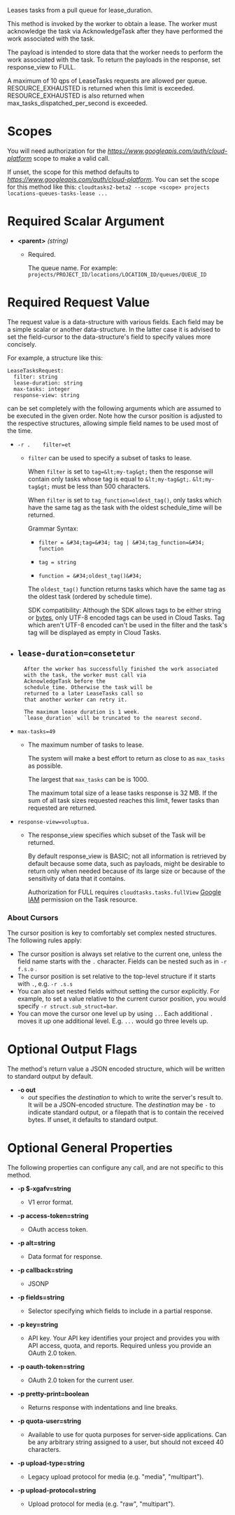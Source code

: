 Leases tasks from a pull queue for
lease_duration.

This method is invoked by the worker to obtain a lease. The
worker must acknowledge the task via
AcknowledgeTask after they have
performed the work associated with the task.

The payload is intended to store data that
the worker needs to perform the work associated with the task. To
return the payloads in the response, set
response_view to
FULL.

A maximum of 10 qps of LeaseTasks
requests are allowed per
queue. RESOURCE_EXHAUSTED
is returned when this limit is
exceeded. RESOURCE_EXHAUSTED
is also returned when
max_tasks_dispatched_per_second
is exceeded.
# Scopes

You will need authorization for the *https://www.googleapis.com/auth/cloud-platform* scope to make a valid call.

If unset, the scope for this method defaults to *https://www.googleapis.com/auth/cloud-platform*.
You can set the scope for this method like this: `cloudtasks2-beta2 --scope <scope> projects locations-queues-tasks-lease ...`
# Required Scalar Argument
* **&lt;parent&gt;** *(string)*
    - Required.
        
        The queue name. For example:
        `projects/PROJECT_ID/locations/LOCATION_ID/queues/QUEUE_ID`
# Required Request Value

The request value is a data-structure with various fields. Each field may be a simple scalar or another data-structure.
In the latter case it is advised to set the field-cursor to the data-structure's field to specify values more concisely.

For example, a structure like this:
```
LeaseTasksRequest:
  filter: string
  lease-duration: string
  max-tasks: integer
  response-view: string

```

can be set completely with the following arguments which are assumed to be executed in the given order. Note how the cursor position is adjusted to the respective structures, allowing simple field names to be used most of the time.

* `-r .    filter=et`
    - `filter` can be used to specify a subset of tasks to lease.
        
        When `filter` is set to `tag=&lt;my-tag&gt;` then the
        response will contain only tasks whose
        tag is equal to `&lt;my-tag&gt;`. `&lt;my-tag&gt;` must be
        less than 500 characters.
        
        When `filter` is set to `tag_function=oldest_tag()`, only tasks which have
        the same tag as the task with the oldest
        schedule_time will be returned.
        
        Grammar Syntax:
        
        * `filter = &#34;tag=&#34; tag | &#34;tag_function=&#34; function`
        
        * `tag = string`
        
        * `function = &#34;oldest_tag()&#34;`
        
        The `oldest_tag()` function returns tasks which have the same tag as the
        oldest task (ordered by schedule time).
        
        SDK compatibility: Although the SDK allows tags to be either
        string or
        [bytes](https://cloud.google.com/appengine/docs/standard/java/javadoc/com/google/appengine/api/taskqueue/TaskOptions.html#tag-byte:A-),
        only UTF-8 encoded tags can be used in Cloud Tasks. Tag which
        aren&#39;t UTF-8 encoded can&#39;t be used in the
        filter and the task&#39;s
        tag will be displayed as empty in Cloud Tasks.
* `lease-duration=consetetur`
    - 
        After the worker has successfully finished the work associated
        with the task, the worker must call via
        AcknowledgeTask before the
        schedule_time. Otherwise the task will be
        returned to a later LeaseTasks call so
        that another worker can retry it.
        
        The maximum lease duration is 1 week.
        `lease_duration` will be truncated to the nearest second.
* `max-tasks=49`
    - The maximum number of tasks to lease.
        
        The system will make a best effort to return as close to as
        `max_tasks` as possible.
        
        The largest that `max_tasks` can be is 1000.
        
        The maximum total size of a lease tasks response is
        32 MB. If the sum of all task sizes requested reaches this limit,
        fewer tasks than requested are returned.
* `response-view=voluptua.`
    - The response_view specifies which subset of the Task will be
        returned.
        
        By default response_view is BASIC; not all
        information is retrieved by default because some data, such as
        payloads, might be desirable to return only when needed because
        of its large size or because of the sensitivity of data that it
        contains.
        
        Authorization for FULL requires
        `cloudtasks.tasks.fullView` [Google IAM](https://cloud.google.com/iam/)
        permission on the Task resource.


### About Cursors

The cursor position is key to comfortably set complex nested structures. The following rules apply:

* The cursor position is always set relative to the current one, unless the field name starts with the `.` character. Fields can be nested such as in `-r f.s.o` .
* The cursor position is set relative to the top-level structure if it starts with `.`, e.g. `-r .s.s`
* You can also set nested fields without setting the cursor explicitly. For example, to set a value relative to the current cursor position, you would specify `-r struct.sub_struct=bar`.
* You can move the cursor one level up by using `..`. Each additional `.` moves it up one additional level. E.g. `...` would go three levels up.


# Optional Output Flags

The method's return value a JSON encoded structure, which will be written to standard output by default.

* **-o out**
    - *out* specifies the *destination* to which to write the server's result to.
      It will be a JSON-encoded structure.
      The *destination* may be `-` to indicate standard output, or a filepath that is to contain the received bytes.
      If unset, it defaults to standard output.
# Optional General Properties

The following properties can configure any call, and are not specific to this method.

* **-p $-xgafv=string**
    - V1 error format.

* **-p access-token=string**
    - OAuth access token.

* **-p alt=string**
    - Data format for response.

* **-p callback=string**
    - JSONP

* **-p fields=string**
    - Selector specifying which fields to include in a partial response.

* **-p key=string**
    - API key. Your API key identifies your project and provides you with API access, quota, and reports. Required unless you provide an OAuth 2.0 token.

* **-p oauth-token=string**
    - OAuth 2.0 token for the current user.

* **-p pretty-print=boolean**
    - Returns response with indentations and line breaks.

* **-p quota-user=string**
    - Available to use for quota purposes for server-side applications. Can be any arbitrary string assigned to a user, but should not exceed 40 characters.

* **-p upload-type=string**
    - Legacy upload protocol for media (e.g. &#34;media&#34;, &#34;multipart&#34;).

* **-p upload-protocol=string**
    - Upload protocol for media (e.g. &#34;raw&#34;, &#34;multipart&#34;).

